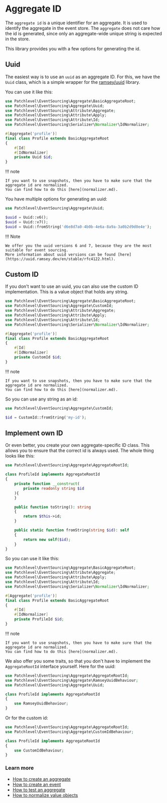 # Aggregate ID

The `aggregate id` is a unique identifier for an aggregate. 
It is used to identify the aggregate in the event store.
The `aggregate` does not care how the id is generated, 
since only an aggregate-wide unique string is expected in the store.

This library provides you with a few options for generating the id.

## Uuid

The easiest way is to use an `uuid` as an aggregate ID. 
For this, we have the `Uuid` class, which is a simple wrapper for the [ramsey/uuid](https://github.com/ramsey/uuid) library.

You can use it like this:

```php
use Patchlevel\EventSourcing\Aggregate\BasicAggregateRoot;
use Patchlevel\EventSourcing\Aggregate\Uuid;
use Patchlevel\EventSourcing\Attribute\Aggregate;
use Patchlevel\EventSourcing\Attribute\Apply;
use Patchlevel\EventSourcing\Attribute\Id;
use Patchlevel\EventSourcing\Serializer\Normalizer\IdNormalizer;

#[Aggregate('profile')]
final class Profile extends BasicAggregateRoot
{
    #[Id]
    #[IdNormalizer]
    private Uuid $id;
}
```

!!! note

    If you want to use snapshots, then you have to make sure that the aggregate id are normalized. 
    You can find how to do this [here](normalizer.md).

You have multiple options for generating an uuid:

```php
use Patchlevel\EventSourcing\Aggregate\Uuid;

$uuid = Uuid::v6();
$uuid = Uuid::v7();
$uuid = Uuid::fromString('d6e8d7a0-4b0b-4e6a-8a9a-3a0b2d9d0e4e');
```

!!! Note

    We offer you the uuid versions 6 and 7, because they are the most suitable for event sourcing.
    More information about uuid versions can be found [here](https://uuid.ramsey.dev/en/stable/rfc4122.html).

## Custom ID

If you don't want to use an uuid, you can also use the custom ID implementation. 
This is a value object that holds any string.

```php
use Patchlevel\EventSourcing\Aggregate\BasicAggregateRoot;
use Patchlevel\EventSourcing\Aggregate\CustomId;
use Patchlevel\EventSourcing\Attribute\Aggregate;
use Patchlevel\EventSourcing\Attribute\Apply;
use Patchlevel\EventSourcing\Attribute\Id;
use Patchlevel\EventSourcing\Serializer\Normalizer\IdNormalizer;

#[Aggregate('profile')]
final class Profile extends BasicAggregateRoot
{
    #[Id]
    #[IdNormalizer]
    private CustomId $id;
}
```

!!! note

    If you want to use snapshots, then you have to make sure that the aggregate id are normalized. 
    You can find how to do this [here](normalizer.md).

So you can use any string as an id:

```php
use Patchlevel\EventSourcing\Aggregate\CustomId;

$id = CustomId::fromString('my-id');
```

## Implement own ID

Or even better, you create your own aggregate-specific ID class.
This allows you to ensure that the correct id is always used.
The whole thing looks like this:

```php
use Patchlevel\EventSourcing\Aggregate\AggregateRootId;

class ProfileId implements AggregateRootId
{
    private function __construct(
        private readonly string $id
    ){
    }

    public function toString(): string 
    {
        return $this->id;
    }

    public static function fromString(string $id): self 
    {
        return new self($id);
    }
}
```

So you can use it like this:

```php
use Patchlevel\EventSourcing\Aggregate\BasicAggregateRoot;
use Patchlevel\EventSourcing\Attribute\Aggregate;
use Patchlevel\EventSourcing\Attribute\Apply;
use Patchlevel\EventSourcing\Attribute\Id;
use Patchlevel\EventSourcing\Serializer\Normalizer\IdNormalizer;

#[Aggregate('profile')]
final class Profile extends BasicAggregateRoot
{
    #[Id]
    #[IdNormalizer]
    private ProfileId $id;
}
```

!!! note

    If you want to use snapshots, then you have to make sure that the aggregate id are normalized. 
    You can find how to do this [here](normalizer.md).

We also offer you some traits, so that you don't have to implement the `AggregateRootId` interface yourself.
Here for the uuid:

```php
use Patchlevel\EventSourcing\Aggregate\AggregateRootId;
use Patchlevel\EventSourcing\Aggregate\RamseyUuidBehaviour;
use Patchlevel\EventSourcing\Aggregate\Uuid;

class ProfileId implements AggregateRootId
{
    use RamseyUuidBehaviour;
}
```

Or for the custom id:

```php
use Patchlevel\EventSourcing\Aggregate\AggregateRootId;
use Patchlevel\EventSourcing\Aggregate\CustomIdBehaviour;

class ProfileId implements AggregateRootId
{
    use CustomIdBehaviour;
}
```

### Learn more

* [How to create an aggregate](aggregate.md)
* [How to create an event](events.md)
* [How to test an aggregate](testing.md)
* [How to normalize value objects](normalizer.md)